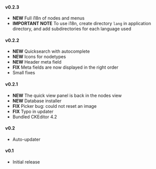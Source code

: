 #### v0.2.3

 - **NEW** Full i18n of nodes and menus
 - **IMPORTANT NOTE** To use i18n, create directory `lang` in application directory, and add subdirectories for each language used



#### v0.2.2

 - **NEW** Quicksearch with autocomplete
 - **NEW** Icons for nodetypes
 - **NEW** Header meta field
 - **FIX** Meta fields are now displayed in the right order
 - Small fixes



#### v0.2.1

 - **NEW** The quick view panel is back in the nodes view
 - **NEW** Database installer
 - **FIX** Picker bug: could not reset an image
 - **FIX** Typo in updater
 - Bundled CKEditor 4.2



#### v0.2

 - Auto-updater



#### v0.1

 - Initial release